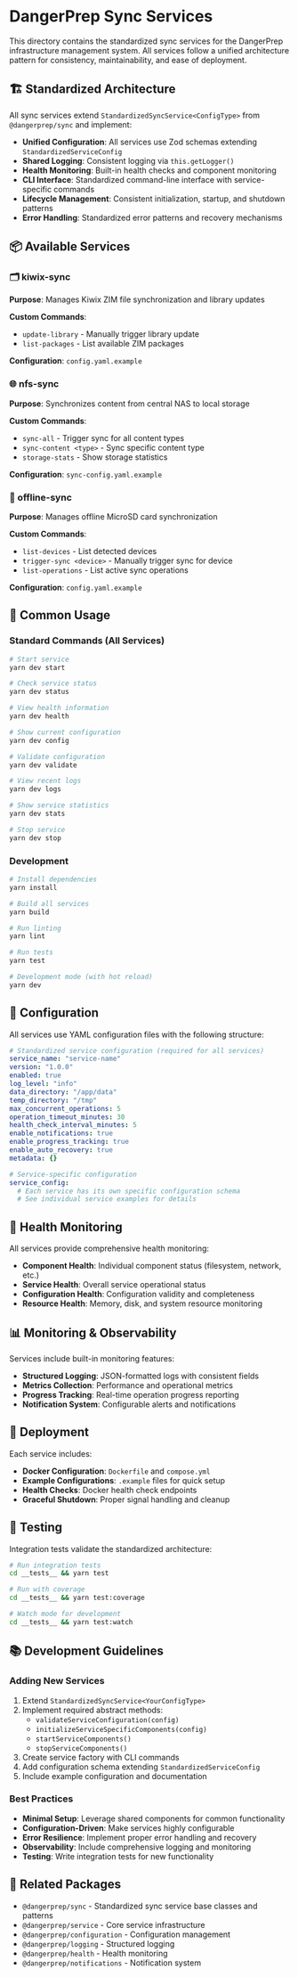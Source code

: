 # DangerPrep Sync Services

This directory contains the standardized sync services for the DangerPrep infrastructure management system. All services follow a unified architecture pattern for consistency, maintainability, and ease of deployment.

## 🏗️ Standardized Architecture

All sync services extend `StandardizedSyncService<ConfigType>` from `@dangerprep/sync` and implement:

- **Unified Configuration**: All services use Zod schemas extending `StandardizedServiceConfig`
- **Shared Logging**: Consistent logging via `this.getLogger()` 
- **Health Monitoring**: Built-in health checks and component monitoring
- **CLI Interface**: Standardized command-line interface with service-specific commands
- **Lifecycle Management**: Consistent initialization, startup, and shutdown patterns
- **Error Handling**: Standardized error patterns and recovery mechanisms

## 📦 Available Services

### 🗂️ kiwix-sync
**Purpose**: Manages Kiwix ZIM file synchronization and library updates

**Custom Commands**:
- `update-library` - Manually trigger library update
- `list-packages` - List available ZIM packages

**Configuration**: `config.yaml.example`

### 🌐 nfs-sync  
**Purpose**: Synchronizes content from central NAS to local storage

**Custom Commands**:
- `sync-all` - Trigger sync for all content types
- `sync-content <type>` - Sync specific content type
- `storage-stats` - Show storage statistics

**Configuration**: `sync-config.yaml.example`

### 💾 offline-sync
**Purpose**: Manages offline MicroSD card synchronization

**Custom Commands**:
- `list-devices` - List detected devices
- `trigger-sync <device>` - Manually trigger sync for device
- `list-operations` - List active sync operations

**Configuration**: `config.yaml.example`

## 🚀 Common Usage

### Standard Commands (All Services)
```bash
# Start service
yarn dev start

# Check service status  
yarn dev status

# View health information
yarn dev health

# Show current configuration
yarn dev config

# Validate configuration
yarn dev validate

# View recent logs
yarn dev logs

# Show service statistics
yarn dev stats

# Stop service
yarn dev stop
```

### Development
```bash
# Install dependencies
yarn install

# Build all services
yarn build

# Run linting
yarn lint

# Run tests
yarn test

# Development mode (with hot reload)
yarn dev
```

## 🔧 Configuration

All services use YAML configuration files with the following structure:

```yaml
# Standardized service configuration (required for all services)
service_name: "service-name"
version: "1.0.0"
enabled: true
log_level: "info"
data_directory: "/app/data"
temp_directory: "/tmp"
max_concurrent_operations: 5
operation_timeout_minutes: 30
health_check_interval_minutes: 5
enable_notifications: true
enable_progress_tracking: true
enable_auto_recovery: true
metadata: {}

# Service-specific configuration
service_config:
  # Each service has its own specific configuration schema
  # See individual service examples for details
```

## 🏥 Health Monitoring

All services provide comprehensive health monitoring:

- **Component Health**: Individual component status (filesystem, network, etc.)
- **Service Health**: Overall service operational status  
- **Configuration Health**: Configuration validity and completeness
- **Resource Health**: Memory, disk, and system resource monitoring

## 📊 Monitoring & Observability

Services include built-in monitoring features:

- **Structured Logging**: JSON-formatted logs with consistent fields
- **Metrics Collection**: Performance and operational metrics
- **Progress Tracking**: Real-time operation progress reporting
- **Notification System**: Configurable alerts and notifications

## 🔄 Deployment

Each service includes:

- **Docker Configuration**: `Dockerfile` and `compose.yml`
- **Example Configurations**: `.example` files for quick setup
- **Health Checks**: Docker health check endpoints
- **Graceful Shutdown**: Proper signal handling and cleanup

## 🧪 Testing

Integration tests validate the standardized architecture:

```bash
# Run integration tests
cd __tests__ && yarn test

# Run with coverage
cd __tests__ && yarn test:coverage

# Watch mode for development
cd __tests__ && yarn test:watch
```

## 📚 Development Guidelines

### Adding New Services

1. Extend `StandardizedSyncService<YourConfigType>`
2. Implement required abstract methods:
   - `validateServiceConfiguration(config)`
   - `initializeServiceSpecificComponents(config)`
   - `startServiceComponents()`
   - `stopServiceComponents()`
3. Create service factory with CLI commands
4. Add configuration schema extending `StandardizedServiceConfig`
5. Include example configuration and documentation

### Best Practices

- **Minimal Setup**: Leverage shared components for common functionality
- **Configuration-Driven**: Make services highly configurable
- **Error Resilience**: Implement proper error handling and recovery
- **Observability**: Include comprehensive logging and monitoring
- **Testing**: Write integration tests for new functionality

## 🔗 Related Packages

- `@dangerprep/sync` - Standardized sync service base classes and patterns
- `@dangerprep/service` - Core service infrastructure
- `@dangerprep/configuration` - Configuration management
- `@dangerprep/logging` - Structured logging
- `@dangerprep/health` - Health monitoring
- `@dangerprep/notifications` - Notification system
